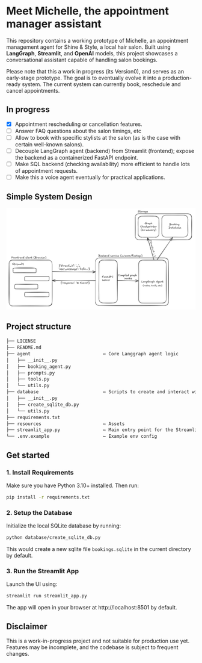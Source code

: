 # Meet Michelle, the appointment manager assistant

This repository contains a working prototype of Michelle, an appointment management agent for Shine & Style, a local hair salon. Built using **LangGraph**, **Streamlit**, and **OpenAI** models, this project showcases a conversational assistant capable of handling salon bookings.

Please note that this a work in progress (its Version0), and serves as an early-stage prototype. The goal is to eventually evolve it into a production-ready system. The current system can currently book, reschedule and cancel appointments.

## In progress
- [X] Appointment rescheduling or cancellation features.
- [ ] Answer FAQ questions about the salon timings, etc
- [ ] Allow to book with specific stylists at the salon (as is the case with certain well-known salons).
- [ ] Decouple LangGraph agent (backend) from Streamlit (frontend); expose the backend as a containerized FastAPI endpoint.
- [ ] Make SQL backend (checking availability) more efficient to handle lots of appointment requests.
- [ ] Make this a voice agent eventually for practical applications.

## Simple System Design
![Current System design](resources/system_design_v1.png)

## Project structure
```bash
├── LICENSE
├── README.md
├── agent                           ← Core Langgraph agent logic
│   ├── __init__.py
│   ├── booking_agent.py
│   ├── prompts.py
│   ├── tools.py
│   └── utils.py
├── database                        ← Scripts to create and interact with the database
│   ├── __init__.py
│   ├── create_sqlite_db.py
│   └── utils.py
├── requirements.txt
├── resources                       ← Assets
├── streamlit_app.py                ← Main entry point for the Streamlit application
└── .env.example                    ← Example env config
```

## Get started
### 1. Install Requirements
Make sure you have Python 3.10+ installed. Then run:
```bash
pip install -r requirements.txt
```

### 2. Setup the Database
Initialize the local SQLite database by running:

```bash
python database/create_sqlite_db.py
```
This would create a new sqlite file `bookings.sqlite` in the current directory by default.

### 3. Run the Streamlit App
Launch the UI using:

```bash
streamlit run streamlit_app.py
```
The app will open in your browser at http://localhost:8501 by default.

## Disclaimer

This is a work-in-progress project and not suitable for production use yet. Features may be incomplete, and the codebase is subject to frequent changes.
